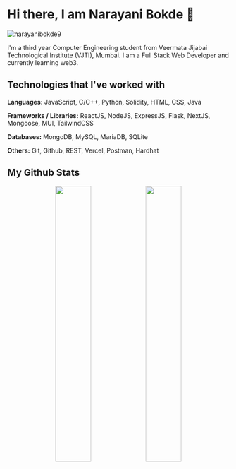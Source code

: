 # Hi there, I am Narayani Bokde 👋


<img src="https://komarev.com/ghpvc/?username=narayanibokde9&label=Profile%20views&color=blue&style=flat" alt="narayanibokde9" /> 

I'm a third year Computer Engineering student from Veermata Jijabai Technological Institute (VJTI), Mumbai. I am a Full Stack Web Developer and currently learning web3.

## Technologies that I've worked with
**Languages:** JavaScript, C/C++, Python, Solidity, HTML, CSS, Java 

**Frameworks / Libraries:** ReactJS, NodeJS, ExpressJS, Flask, NextJS, Mongoose, MUI, TailwindCSS

**Databases:** MongoDB, MySQL, MariaDB, SQLite

**Others:** Git, Github, REST, Vercel, Postman, Hardhat

## My Github Stats
<p align="center">
  <img align="center" src="https://github-readme-stats.vercel.app/api/top-langs/?username=narayanibokde9&count_private=true&langs_count=8&layout=compact&theme=radical" width=40% />
  <img align="center" src="https://github-readme-stats.vercel.app/api?username=narayanibokde9&show_icons=true&theme=radical" width=40% />
</p>



<!--
**narayanibokde9/narayanibokde9** is a ✨ _special_ ✨ repository because its `README.md` (this file) appears on your GitHub profile.

Here are some ideas to get you started:

- 🔭 I’m currently working on ...
- 🌱 I’m currently learning ...
- 👯 I’m looking to collaborate on ...
- 🤔 I’m looking for help with ...
- 💬 Ask me about ...
- 📫 How to reach me: ...
- 😄 Pronouns: ...
- ⚡ Fun fact: ...
-->
